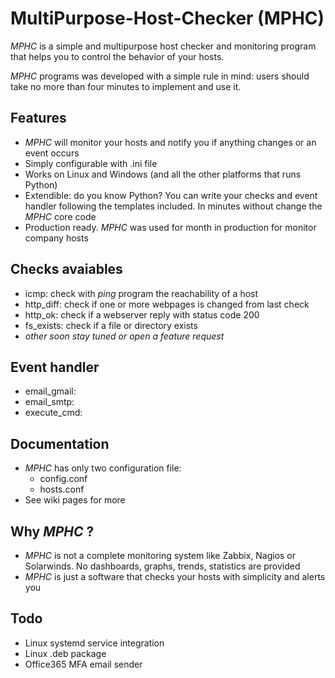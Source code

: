 # MultiPurpose-Host-Checker (MPHC)
*MPHC* is a simple and multipurpose host checker and monitoring program that helps you to control the behavior of your hosts.  

*MPHC* programs was developed with a simple rule in mind: users should take no more than four minutes to implement and use it.

## Features
- *MPHC* will monitor your hosts and notify you if anything changes or an event occurs
- Simply configurable with .ini file
- Works on Linux and Windows (and all the other platforms that runs Python)
- Extendible: do you know Python? You can write your checks and event handler following the templates included. In minutes without change the *MPHC* core code
- Production ready. *MPHC* was used for month in production for monitor company hosts

## Checks avaiables
- icmp: check with *ping* program the reachability of a host
- http_diff: check if one or more webpages is changed from last check
- http_ok: check if a webserver reply with status code 200
- fs_exists: check if a file or directory exists
- *other soon stay tuned or open a feature request*

## Event handler
- email_gmail: 
- email_smtp: 
- execute_cmd: 

## Documentation
- *MPHC* has only two configuration file:
	+ config.conf
	+ hosts.conf
- See wiki pages for more

## Why *MPHC* ?
- *MPHC* is not a complete monitoring system like Zabbix, Nagios or Solarwinds. No dashboards, graphs, trends, statistics are provided
- *MPHC* is just a software that checks your hosts with simplicity and alerts you

## Todo
- Linux systemd service integration
- Linux .deb package
- Office365 MFA email sender